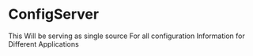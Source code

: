 # ConfigServer
This Will be serving as single source For all configuration Information for Different Applications
